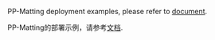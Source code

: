 PP-Matting deployment examples, please refer to [document](../../segmentation/ppmatting/README_CN.md).

PP-Matting的部署示例，请参考[文档](../../segmentation/ppmatting/README_CN.md).
